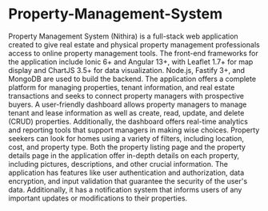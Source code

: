 # Property-Management-System
Property Management System (Nithira) is a full-stack web application created to give
real estate and physical property management professionals access to online property
management tools. The front-end frameworks for the application include Ionic 6+ and Angular
13+, with Leaflet 1.7+ for map display and ChartJS 3.5+ for data visualization. Node.js, Fastify
3+, and MongoDB are used to build the backend. The application offers a complete platform for
managing properties, tenant information, and real estate transactions and seeks to connect
property managers with prospective buyers. A user-friendly dashboard allows property managers
to manage tenant and lease information as well as create, read, update, and delete (CRUD)
properties. Additionally, the dashboard offers real-time analytics and reporting tools that support
managers in making wise choices. Property seekers can look for homes using a variety of filters,
including location, cost, and property type. Both the property listing page and the property details
page in the application offer in-depth details on each property, including pictures, descriptions,
and other crucial information. The application has features like user authentication and
authorization, data encryption, and input validation that guarantee the security of the user's data.
Additionally, it has a notification system that informs users of any important updates or
modifications to their properties.

